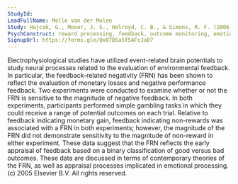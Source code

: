 ```yaml
---
StudyId: 
LeadFullName: Melle van der Molen 
Study: Hajcak, G., Moser, J. S., Holroyd, C. B., & Simons, R. F. (2006). The feedback-related negativity reflects the binary evaluation of good versus bad outcomes. Biological Psychology, 71(2), 148–154. https://doi.org/10.1016/j.biopsycho.2005.04.001
PsychConstruct: reward processing, feedback, outcome monitoring, emotions
SignupUrl: https://forms.gle/Qx87BSa5f5AFcJaD7
---
```


Electrophysiological studies have utilized event-related brain potentials to study neural processes related to the evaluation of environmental feedback. In particular, the feedback-related negativity (FRN) has been shown to reflect the evaluation of monetary losses and negative performance feedback. Two experiments were conducted to examine whether or not the FRN is sensitive to the magnitude of negative feedback. In both experiments, participants performed simple gambling tasks in which they could receive a range of potential outcomes on each trial. Relative to feedback indicating monetary gain, feedback indicating non-rewards was associated with a FRN in both experiments; however, the magnitude of the FRN did not demonstrate sensitivity to the magnitude of non-reward in either experiment. These data suggest that the FRN reflects the early appraisal of feedback based on a binary classification of good versus bad outcomes. These data are discussed in terms of contemporary theories of the FRN, as well as appraisal processes implicated in emotional processing. (c) 2005 Elsevier B.V. All rights reserved.